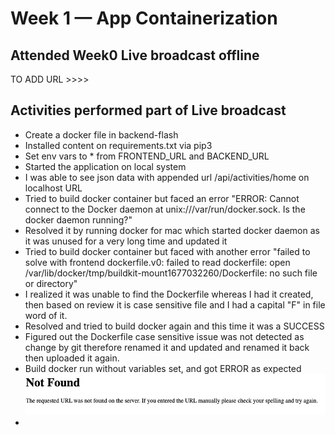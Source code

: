 # Week 1 — App Containerization

## Attended Week0 Live broadcast offline
TO ADD URL >>>>

## Activities performed part of Live broadcast
- Create a docker file in backend-flash
- Installed content on requirements.txt via pip3
- Set env vars to * from FRONTEND_URL and BACKEND_URL
- Started the application on local system
- I was able to see json data with appended url /api/activities/home on localhost URL
- Tried to build docker container but faced an error "ERROR: Cannot connect to the Docker daemon at unix:///var/run/docker.sock. Is the docker daemon running?"
- Resolved it by running docker for mac which started docker daemon as it was unused for a very long time and updated it
- Tried to build docker container but faced with another error "failed to solve with frontend dockerfile.v0: failed to read dockerfile: open /var/lib/docker/tmp/buildkit-mount1677032260/Dockerfile: no such file or directory"
- I realized it was unable to find the Dockerfile whereas I had it created, then based on review it is case sensitive file and I had a capital "F" in file word of it.
- Resolved and tried to build docker again and this time it was a SUCCESS
- Figured out the Dockerfile case sensitive issue was not detected as change by git therefore renamed it and updated and renamed it back then uploaded it again.
- Build docker run without variables set, and got ERROR as expected
![Error](../images/docker-run-no-env-set-error.png)
- 